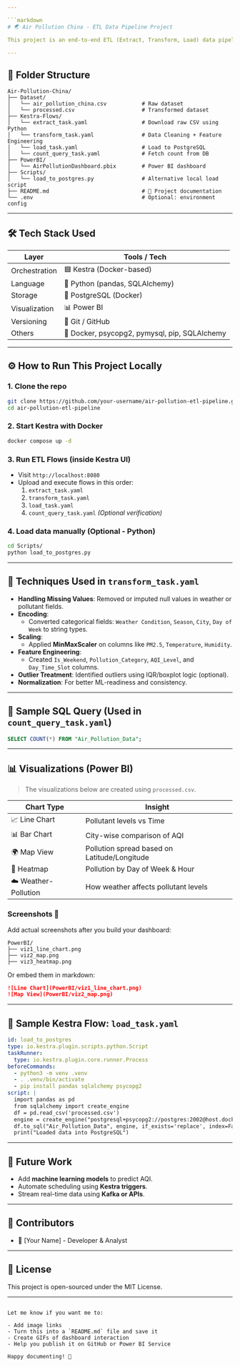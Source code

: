 ```yaml
---

```markdown
# 🌏 Air Pollution China - ETL Data Pipeline Project

This project is an end-to-end ETL (Extract, Transform, Load) data pipeline that processes air pollution data from China using **Kestra**, stores it in a **PostgreSQL** database, and visualizes it in **Power BI** for analysis.

---
```


## 📁 Folder Structure

```
Air-Pollution-China/
├── Dataset/
│   └── air_pollution_china.csv           # Raw dataset
│   └── processed.csv                     # Transformed dataset
├── Kestra-Flows/
│   └── extract_task.yaml                 # Download raw CSV using Python
│   └── transform_task.yaml               # Data Cleaning + Feature Engineering
│   └── load_task.yaml                    # Load to PostgreSQL
│   └── count_query_task.yaml             # Fetch count from DB
├── PowerBI/
│   └── AirPollutionDashboard.pbix        # Power BI dashboard
├── Scripts/
│   └── load_to_postgres.py               # Alternative local load script
├── README.md                             # 📄 Project documentation
└── .env                                  # Optional: environment config
```

---

## 🛠️ Tech Stack Used

| Layer        | Tools / Tech                                  |
|--------------|-----------------------------------------------|
| Orchestration | 🟦 Kestra (Docker-based)                      |
| Language     | 🐍 Python (pandas, SQLAlchemy)                 |
| Storage      | 🐘 PostgreSQL (Docker)                         |
| Visualization| 📊 Power BI                                    |
| Versioning   | 🔁 Git / GitHub                                |
| Others       | 🐳 Docker, psycopg2, pymysql, pip, SQLAlchemy  |

---

## ⚙️ How to Run This Project Locally

### 1. Clone the repo
```bash
git clone https://github.com/your-username/air-pollution-etl-pipeline.git
cd air-pollution-etl-pipeline
```

### 2. Start Kestra with Docker
```bash
docker compose up -d
```

### 3. Run ETL Flows (inside Kestra UI)
- Visit `http://localhost:8080`
- Upload and execute flows in this order:
  1. `extract_task.yaml`
  2. `transform_task.yaml`
  3. `load_task.yaml`
  4. `count_query_task.yaml` *(Optional verification)*

### 4. Load data manually (Optional - Python)
```bash
cd Scripts/
python load_to_postgres.py
```

---

## 🔄 Techniques Used in `transform_task.yaml`

- **Handling Missing Values**: Removed or imputed null values in weather or pollutant fields.
- **Encoding**:
  - Converted categorical fields: `Weather Condition`, `Season`, `City`, `Day of Week` to string types.
- **Scaling**:
  - Applied **MinMaxScaler** on columns like `PM2.5`, `Temperature`, `Humidity`.
- **Feature Engineering**:
  - Created `Is_Weekend`, `Pollution_Category`, `AQI_Level`, and `Day_Time_Slot` columns.
- **Outlier Treatment**: Identified outliers using IQR/boxplot logic (optional).
- **Normalization**: For better ML-readiness and consistency.

---

## 🧠 Sample SQL Query (Used in `count_query_task.yaml`)

```sql
SELECT COUNT(*) FROM "Air_Pollution_Data";
```

---

## 📊 Visualizations (Power BI)

> The visualizations below are created using `processed.csv`.

| Chart Type | Insight |
|------------|---------|
| 📈 Line Chart | Pollutant levels vs Time |
| 📊 Bar Chart | City-wise comparison of AQI |
| 🌍 Map View | Pollution spread based on Latitude/Longitude |
| 📅 Heatmap | Pollution by Day of Week & Hour |
| ☁️ Weather-Pollution | How weather affects pollutant levels |

### Screenshots 📸

Add actual screenshots after you build your dashboard:
```
PowerBI/
├── viz1_line_chart.png
├── viz2_map.png
├── viz3_heatmap.png
```

Or embed them in markdown:

```markdown
![Line Chart](PowerBI/viz1_line_chart.png)
![Map View](PowerBI/viz2_map.png)
```

---

## 🧪 Sample Kestra Flow: `load_task.yaml`

```yaml
id: load_to_postgres
type: io.kestra.plugin.scripts.python.Script
taskRunner:
  type: io.kestra.plugin.core.runner.Process
beforeCommands:
  - python3 -m venv .venv
  - . .venv/bin/activate
  - pip install pandas sqlalchemy psycopg2
script: |
  import pandas as pd
  from sqlalchemy import create_engine
  df = pd.read_csv('processed.csv')
  engine = create_engine("postgresql+psycopg2://postgres:2002@host.docker.internal:5432/ETL_Pipeline")
  df.to_sql("Air_Pollution_Data", engine, if_exists='replace', index=False)
  print("Loaded data into PostgreSQL")
```

---

## 🧾 Future Work

- Add **machine learning models** to predict AQI.
- Automate scheduling using **Kestra triggers**.
- Stream real-time data using **Kafka or APIs**.

---

## 🤝 Contributors

- 👤 [Your Name] - Developer & Analyst

---

## 📄 License

This project is open-sourced under the MIT License.

---

```

Let me know if you want me to:

- Add image links
- Turn this into a `README.md` file and save it
- Create GIFs of dashboard interaction
- Help you publish it on GitHub or Power BI Service

Happy documenting! 📝
